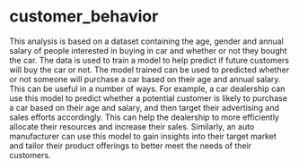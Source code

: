 # customer_behavior
This analysis is based on a dataset containing the age, gender and annual salary of people interested in buying in car and whether or not they bought the car. 
The data is used to train a model to help predict if future customers will buy the car or not. The model trained can be used to predicted whether or not someone 
will purchase a car based on their age and annual salary. This can be useful in a number of ways. For example, a car dealership can use this model to predict whether
a potential customer is likely to purchase a car based on their age and salary, and then target their advertising and sales efforts accordingly. This can help the 
dealership to more efficiently allocate their resources and increase their sales. Similarly, an auto manufacturer can use this model to gain insights into their 
target market and tailor their product offerings to better meet the needs of their customers.
